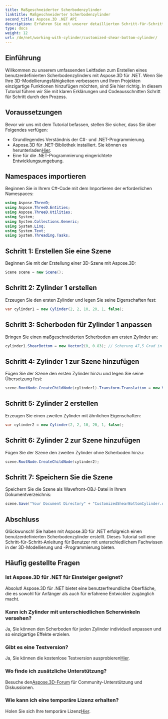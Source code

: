 ```yaml
---
title: Maßgeschneiderter Scherbodenzylinder
linktitle: Maßgeschneiderter Scherbodenzylinder
second_title: Aspose.3D .NET API
description: Erfahren Sie mit unserer detaillierten Schritt-für-Schritt-Anleitung, wie Sie mit Aspose.3D für .NET maßgeschneiderte Scherbodenzylinder erstellen. Verbessern Sie noch heute Ihre 3D-Modellierungsfähigkeiten!
type: docs
weight: 12
url: /de/net/working-with-cylinder/customized-shear-bottom-cylinder/
---
```

## Einführung
Willkommen zu unserem umfassenden Leitfaden zum Erstellen eines benutzerdefinierten Scherbodenzylinders mit Aspose.3D für .NET. Wenn Sie Ihre 3D-Modellierungsfähigkeiten verbessern und Ihren Projekten einzigartige Funktionen hinzufügen möchten, sind Sie hier richtig. In diesem Tutorial führen wir Sie mit klaren Erklärungen und Codeausschnitten Schritt für Schritt durch den Prozess.
## Voraussetzungen
Bevor wir uns mit dem Tutorial befassen, stellen Sie sicher, dass Sie über Folgendes verfügen:
- Grundlegendes Verständnis der C#- und .NET-Programmierung.
-  Aspose.3D für .NET-Bibliothek installiert. Sie können es herunterladen[Hier](https://releases.aspose.com/3d/net/).
- Eine für die .NET-Programmierung eingerichtete Entwicklungsumgebung.
## Namespaces importieren
Beginnen Sie in Ihrem C#-Code mit dem Importieren der erforderlichen Namespaces:
```csharp
using Aspose.ThreeD;
using Aspose.ThreeD.Entities;
using Aspose.ThreeD.Utilities;
using System;
using System.Collections.Generic;
using System.Linq;
using System.Text;
using System.Threading.Tasks;
```
## Schritt 1: Erstellen Sie eine Szene
Beginnen Sie mit der Erstellung einer 3D-Szene mit Aspose.3D:
```csharp
Scene scene = new Scene();
```
## Schritt 2: Zylinder 1 erstellen
Erzeugen Sie den ersten Zylinder und legen Sie seine Eigenschaften fest:
```csharp
var cylinder1 = new Cylinder(2, 2, 10, 20, 1, false);
```
## Schritt 3: Scherboden für Zylinder 1 anpassen
Bringen Sie einen maßgeschneiderten Scherboden am ersten Zylinder an:
```csharp
cylinder1.ShearBottom = new Vector2(0, 0.83); // Scherung 47,5 Grad in der xy-Ebene (z-Achse)
```
## Schritt 4: Zylinder 1 zur Szene hinzufügen
Fügen Sie der Szene den ersten Zylinder hinzu und legen Sie seine Übersetzung fest:
```csharp
scene.RootNode.CreateChildNode(cylinder1).Transform.Translation = new Vector3(10, 0, 0);
```
## Schritt 5: Zylinder 2 erstellen
Erzeugen Sie einen zweiten Zylinder mit ähnlichen Eigenschaften:
```csharp
var cylinder2 = new Cylinder(2, 2, 10, 20, 1, false);
```
## Schritt 6: Zylinder 2 zur Szene hinzufügen
Fügen Sie der Szene den zweiten Zylinder ohne Scherboden hinzu:
```csharp
scene.RootNode.CreateChildNode(cylinder2);
```
## Schritt 7: Speichern Sie die Szene
Speichern Sie die Szene als Wavefront-OBJ-Datei in Ihrem Dokumentverzeichnis:
```csharp
scene.Save("Your Document Directory" + "CustomizedShearBottomCylinder.obj", FileFormat.WavefrontOBJ);
```
## Abschluss
Glückwunsch! Sie haben mit Aspose.3D für .NET erfolgreich einen benutzerdefinierten Scherbodenzylinder erstellt. Dieses Tutorial soll eine Schritt-für-Schritt-Anleitung für Benutzer mit unterschiedlichem Fachwissen in der 3D-Modellierung und -Programmierung bieten.
## Häufig gestellte Fragen
### Ist Aspose.3D für .NET für Einsteiger geeignet?
Absolut! Aspose.3D für .NET bietet eine benutzerfreundliche Oberfläche, die es sowohl für Anfänger als auch für erfahrene Entwickler zugänglich macht.
### Kann ich Zylinder mit unterschiedlichen Scherwinkeln versehen?
Ja, Sie können den Scherboden für jeden Zylinder individuell anpassen und so einzigartige Effekte erzielen.
### Gibt es eine Testversion?
 Ja, Sie können die kostenlose Testversion ausprobieren[Hier](https://releases.aspose.com/).
### Wo finde ich zusätzliche Unterstützung?
 Besuche den[Aspose.3D-Forum](https://forum.aspose.com/c/3d/18) für Community-Unterstützung und Diskussionen.
### Wie kann ich eine temporäre Lizenz erhalten?
 Holen Sie sich Ihre temporäre Lizenz[Hier](https://purchase.aspose.com/temporary-license/).